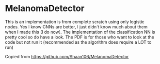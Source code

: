 # MelanomaDetector
This is an implementation is from complete scratch using only logistic nodes. Yes I know CNNs are better, I just didn't know much about them when I made this (I do now). The implementation of the classification NN is pretty cool so do have a look. The PDF is for those who want to look at the code but not run it (recommended as the algorithm does require a LOT to run)

Copied from https://github.com/Shaan106/MelanomaDetector